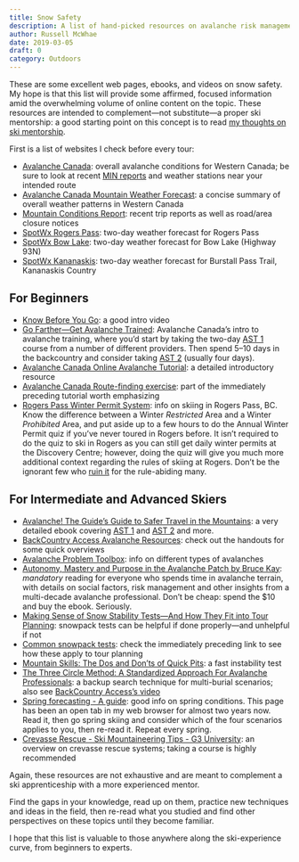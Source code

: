 ```yaml
---
title: Snow Safety
description: A list of hand-picked resources on avalanche risk management.
author: Russell McWhae
date: 2019-03-05
draft: 0
category: Outdoors
---
```


These are some excellent web pages, ebooks, and videos on snow safety. My hope is that this list will provide some affirmed, focused information amid the overwhelming volume of online content on the topic. These resources are intended to complement—not substitute—a proper ski mentorship: a good starting point on this concept is to read [my thoughts on ski mentorship](/journal/30-going-on-13#mistakes-and-mentorship-in-the-mountains).

First is a list of websites I check before every tour:

-   [Avalanche Canada](https://www.avalanche.ca): overall avalanche conditions for Western Canada; be sure to look at recent [MIN reports](https://www.avalanche.ca/mountain-information-network/) and weather stations near your intended route
-   [Avalanche Canada Mountain Weather Forecast](https://www.avalanche.ca/weather/forecast): a concise summary of overall weather patterns in Western Canada
-   [Mountain Conditions Report](https://www.mountainconditions.com/reports/list): recent trip reports as well as road/area closure notices
-   [SpotWx Rogers Pass](https://spotwx.com/products/grib_index.php?model=gem_lam_continental&lat=51.28333&lon=-117.51667&tz=America/Vancouver): two-day weather forecast for Rogers Pass
-   [SpotWx Bow Lake](https://spotwx.com/products/grib_index.php?model=gem_lam_continental&lat=51.67128&lon=-116.46003&tz=America/Edmonton): two-day weather forecast for Bow Lake (Highway 93N)
-   [SpotWx Kananaskis](https://spotwx.com/products/grib_index.php?model=gem_lam_continental&lat=50.77601&lon=-115.34095&tz=America/Edmonton): two-day weather forecast for Burstall Pass Trail, Kananaskis Country

## For Beginners

-   [Know Before You Go](https://vimeo.com/144545554): a good intro video
-   [Go Farther—Get Avalanche Trained](https://www.avalanche.ca/training): Avalanche Canada’s intro to avalanche training, where you’d start by taking the two-day [AST 1](https://www.avalanche.ca/training#ast1) course from a number of different providers. Then spend 5–10 days in the backcountry and consider taking [AST 2](https://www.avalanche.ca/training#ast2) (usually four days).
-   [Avalanche Canada Online Avalanche Tutorial](https://www.avalanche.ca/tutorial): a detailed introductory resource
-   [Avalanche Canada Route-finding exercise](https://www.avalanche.ca/tutorial/reducing-risk-in-the-field/route-finding-exercises): part of the immediately preceding tutorial worth emphasizing
-   [Rogers Pass Winter Permit System](https://www.pc.gc.ca/en/pn-np/bc/glacier/visit/hiver-winter/ski): info on skiing in Rogers Pass, BC. Know the difference between a Winter _Restricted_ Area and a Winter _Prohibited_ Area, and put aside up to a few hours to do the Annual Winter Permit quiz if you’ve never toured in Rogers before. It isn’t required to do the quiz to ski in Rogers as you can still get daily winter permits at the Discovery Centre; however, doing the quiz will give you much more additional context regarding the rules of skiing at Rogers. Don’t be the ignorant few who [ruin it](https://revelstokemountaineer.com/rogers-pass-winter-permit-violations-cause-concern-future-system/) for the rule-abiding many.

## For Intermediate and Advanced Skiers

-   [Avalanche! The Guide’s Guide to Safer Travel in the Mountains](https://www.shadowlightproductions.ca/e-books/): a very detailed ebook covering [AST 1](https://www.avalanche.ca/training#ast1) and [AST 2](https://www.avalanche.ca/training#ast2) and more.
-   [BackCountry Access Avalanche Resources](https://www.backcountryaccess.com/portfolio-category/avalanche-resources/): check out the handouts for some quick overviews
-   [Avalanche Problem Toolbox](https://utahavalanchecenter.org/avalanche-problem-toolbox): info on different types of avalanches
-   [Autonomy, Mastery and Purpose in the Avalanche Patch by Bruce Kay](http://avalanchepatch.com/): _mandatory_ reading for everyone who spends time in avalanche terrain, with details on social factors, risk management and other insights from a multi-decade avalanche professional. Don’t be cheap: spend the $10 and buy the ebook. Seriously.
-   [Making Sense of Snow Stability Tests—And How They Fit into Tour Planning](https://backcountryaccess.com/making-sense-of-snow-stability-tests/): snowpack tests can be helpful if done properly—and unhelpful if not
-   [Common snowpack tests](https://vimeo.com/79904128): check the immediately preceding link to see how these apply to tour planning
-   [Mountain Skills: The Dos and Don’ts of Quick Pits](https://backcountrymagazine.com/stories/mountain-skills-the-dos-and-donts-of-quick-pits/): a fast instability test
-   [The Three Circle Method: A Standardized Approach For Avalanche Professionals](https://s3.amazonaws.com/BackcountryAccess/content/papers/ISSW06SteveChristieV5.pdf): a backup search technique for multi-burial scenarios; also see [BackCountry Access’s video](https://www.backcountryaccess.com/portfolio/complex-multiple-avalanche-burials-backup-techniques-video/)
-   [Spring forecasting - A guide](https://www.avalanche.ca/blogs/spring-strategy-2017): good info on spring conditions. This page has been an open tab in my web browser for almost two years now. Read it, then go spring skiing and consider which of the four scenarios applies to you, then re-read it. Repeat every spring.
-   [Crevasse Rescue - Ski Mountaineering Tips - G3 University](https://www.youtube.com/watch?v=b3aLf5IzOa8): an overview on crevasse rescue systems; taking a course is highly recommended

Again, these resources are not exhaustive and are meant to complement a ski apprenticeship with a more experienced mentor.

Find the gaps in your knowledge, read up on them, practice new techniques and ideas in the field, then re-read what you studied and find other perspectives on these topics until they become familiar.

I hope that this list is valuable to those anywhere along the ski-experience curve, from beginners to experts.
